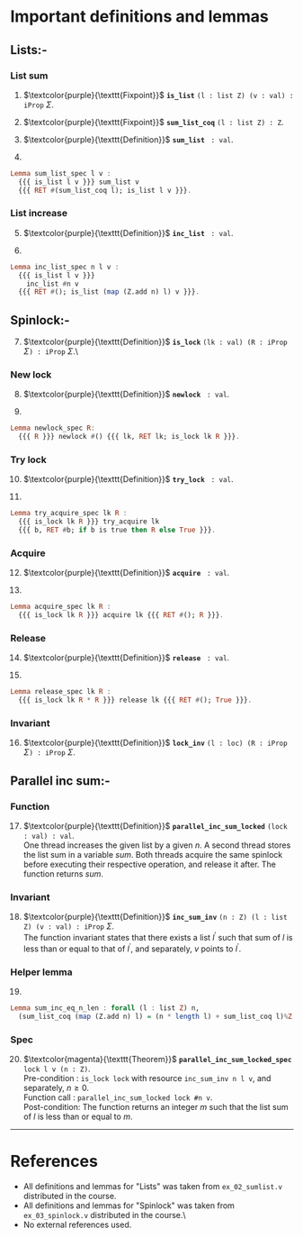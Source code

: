 # Important definitions and lemmas

## Lists:-

### List sum 

1. $\textcolor{purple}{\texttt{Fixpoint}}$ **`is_list`** `(l : list Z) (v : val) : iProp` $\Sigma$.

2. $\textcolor{purple}{\texttt{Fixpoint}}$ **`sum_list_coq`** `(l : list Z) : Z`.

3. $\textcolor{purple}{\texttt{Definition}}$ **`sum_list`** ` : val`.

4. 

```haskell
Lemma sum_list_spec l v :
  {{{ is_list l v }}} sum_list v
  {{{ RET #(sum_list_coq l); is_list l v }}}.
```

### List increase

5. $\textcolor{purple}{\texttt{Definition}}$ **`inc_list`** ` : val`.

6.

```haskell
Lemma inc_list_spec n l v :
  {{{ is_list l v }}}
    inc_list #n v
  {{{ RET #(); is_list (map (Z.add n) l) v }}}.
```

## Spinlock:-

7. $\textcolor{purple}{\texttt{Definition}}$ **`is_lock`** `(lk : val) (R : iProp` $\Sigma$`) : iProp` $\Sigma$.\ 

### New lock

8. $\textcolor{purple}{\texttt{Definition}}$ **`newlock`** ` : val`.

9.

```haskell
Lemma newlock_spec R:
  {{{ R }}} newlock #() {{{ lk, RET lk; is_lock lk R }}}.
```

### Try lock

10. $\textcolor{purple}{\texttt{Definition}}$ **`try_lock`** ` : val`.

11.

```haskell
Lemma try_acquire_spec lk R :
  {{{ is_lock lk R }}} try_acquire lk
  {{{ b, RET #b; if b is true then R else True }}}.
```

### Acquire

12. $\textcolor{purple}{\texttt{Definition}}$ **`acquire`** ` : val`.

13.

```haskell
Lemma acquire_spec lk R :
  {{{ is_lock lk R }}} acquire lk {{{ RET #(); R }}}.
```

### Release

14. $\textcolor{purple}{\texttt{Definition}}$ **`release`** ` : val`.

15.

```haskell
Lemma release_spec lk R :
  {{{ is_lock lk R * R }}} release lk {{{ RET #(); True }}}.
```

### Invariant

16. $\textcolor{purple}{\texttt{Definition}}$ **`lock_inv`** `(l : loc) (R : iProp` $\Sigma$`) : iProp` $\Sigma$.

## Parallel inc sum:-

### Function

17. $\textcolor{purple}{\texttt{Definition}}$ **`parallel_inc_sum_locked`** `(lock : val) : val`.\
    One thread increases the given list by a given $n$. A second thread stores the list sum in a variable $sum$. Both threads acquire the same spinlock before executing their respective operation, and release it after. The function returns $sum$.

### Invariant

18. $\textcolor{purple}{\texttt{Definition}}$ **`inc_sum_inv`** `(n : Z) (l : list Z) (v : val) : iProp` $\Sigma$.\
    The function invariant states that there exists a list $l^\prime$ such that sum of $l$ is less than or equal to that of $l^\prime$, and separately, $v$ points to $l^\prime$.

### Helper lemma

19.

```haskell
Lemma sum_inc_eq_n_len : forall (l : list Z) n,
  (sum_list_coq (map (Z.add n) l) = (n * length l) + sum_list_coq l)%Z.
```

### Spec

20. $\textcolor{magenta}{\texttt{Theorem}}$ **`parallel_inc_sum_locked_spec`** `lock l v (n : Z)`.\
    Pre-condition : `is_lock lock` with resource `inc_sum_inv n l v`, and separately, $n \geq 0$.\
    Function call : `parallel_inc_sum_locked lock #n v`.\
    Post-condition: The function returns an integer $m$ such that the list sum of $l$ is less than or equal to $m$.

---

# References

+ All definitions and lemmas for "Lists" was taken from `ex_02_sumlist.v` distributed in the course.
+ All definitions and lemmas for "Spinlock" was taken from `ex_03_spinlock.v` distributed in the course.\
+ No external references used. 